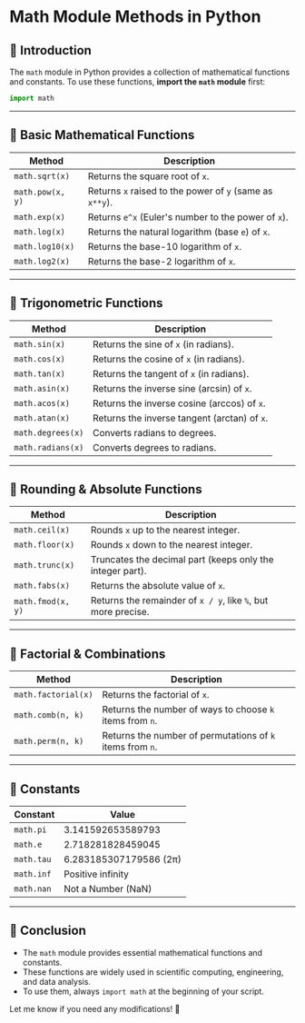 # Math Module Methods in Python

## 🔹 Introduction
The `math` module in Python provides a collection of mathematical functions and constants. To use these functions, **import the `math` module** first:

```python
import math
```

---

## 🔹 Basic Mathematical Functions
| **Method**        | **Description** |
|-------------------|---------------|
| `math.sqrt(x)`   | Returns the square root of `x`. |
| `math.pow(x, y)` | Returns `x` raised to the power of `y` (same as `x**y`). |
| `math.exp(x)`    | Returns `e^x` (Euler's number to the power of `x`). |
| `math.log(x)`    | Returns the natural logarithm (base `e`) of `x`. |
| `math.log10(x)`  | Returns the base-10 logarithm of `x`. |
| `math.log2(x)`   | Returns the base-2 logarithm of `x`. |

---

## 🔹 Trigonometric Functions
| **Method**         | **Description** |
|--------------------|---------------|
| `math.sin(x)`     | Returns the sine of `x` (in radians). |
| `math.cos(x)`     | Returns the cosine of `x` (in radians). |
| `math.tan(x)`     | Returns the tangent of `x` (in radians). |
| `math.asin(x)`    | Returns the inverse sine (arcsin) of `x`. |
| `math.acos(x)`    | Returns the inverse cosine (arccos) of `x`. |
| `math.atan(x)`    | Returns the inverse tangent (arctan) of `x`. |
| `math.degrees(x)` | Converts radians to degrees. |
| `math.radians(x)` | Converts degrees to radians. |

---

## 🔹 Rounding & Absolute Functions
| **Method**         | **Description** |
|--------------------|---------------|
| `math.ceil(x)`    | Rounds `x` up to the nearest integer. |
| `math.floor(x)`   | Rounds `x` down to the nearest integer. |
| `math.trunc(x)`   | Truncates the decimal part (keeps only the integer part). |
| `math.fabs(x)`    | Returns the absolute value of `x`. |
| `math.fmod(x, y)` | Returns the remainder of `x / y`, like `%`, but more precise. |

---

## 🔹 Factorial & Combinations
| **Method**            | **Description** |
|----------------------|---------------|
| `math.factorial(x)` | Returns the factorial of `x`. |
| `math.comb(n, k)`   | Returns the number of ways to choose `k` items from `n`. |
| `math.perm(n, k)`   | Returns the number of permutations of `k` items from `n`. |

---

## 🔹 Constants
| **Constant**   | **Value** |
|--------------|---------|
| `math.pi`    | 3.141592653589793 |
| `math.e`     | 2.718281828459045 |
| `math.tau`   | 6.283185307179586 (2π) |
| `math.inf`   | Positive infinity |
| `math.nan`   | Not a Number (NaN) |

---

## 🔹 Conclusion
- The `math` module provides essential mathematical functions and constants.
- These functions are widely used in scientific computing, engineering, and data analysis.
- To use them, always `import math` at the beginning of your script.

Let me know if you need any modifications! 🚀

